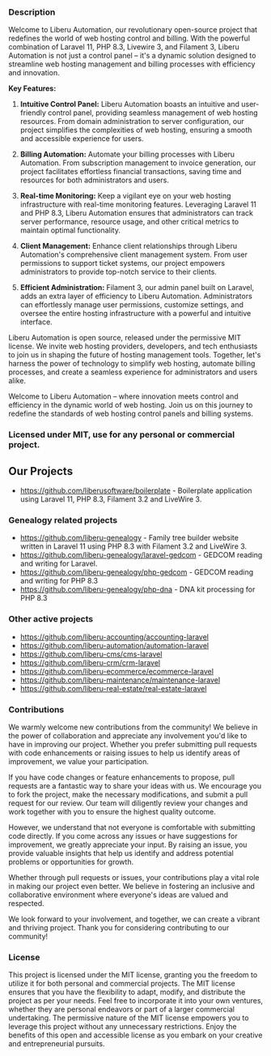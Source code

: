 ### Description
Welcome to Liberu Automation, our revolutionary open-source project that redefines the world of web hosting control and billing. With the powerful combination of Laravel 11, PHP 8.3, Livewire 3, and Filament 3, Liberu Automation is not just a control panel – it's a dynamic solution designed to streamline web hosting management and billing processes with efficiency and innovation.

**Key Features:**

1. **Intuitive Control Panel:** Liberu Automation boasts an intuitive and user-friendly control panel, providing seamless management of web hosting resources. From domain administration to server configuration, our project simplifies the complexities of web hosting, ensuring a smooth and accessible experience for users.

2. **Billing Automation:** Automate your billing processes with Liberu Automation. From subscription management to invoice generation, our project facilitates effortless financial transactions, saving time and resources for both administrators and users.

3. **Real-time Monitoring:** Keep a vigilant eye on your web hosting infrastructure with real-time monitoring features. Leveraging Laravel 11 and PHP 8.3, Liberu Automation ensures that administrators can track server performance, resource usage, and other critical metrics to maintain optimal functionality.

4. **Client Management:** Enhance client relationships through Liberu Automation's comprehensive client management system. From user permissions to support ticket systems, our project empowers administrators to provide top-notch service to their clients.

5. **Efficient Administration:** Filament 3, our admin panel built on Laravel, adds an extra layer of efficiency to Liberu Automation. Administrators can effortlessly manage user permissions, customize settings, and oversee the entire hosting infrastructure with a powerful and intuitive interface.

Liberu Automation is open source, released under the permissive MIT license. We invite web hosting providers, developers, and tech enthusiasts to join us in shaping the future of hosting management tools. Together, let's harness the power of technology to simplify web hosting, automate billing processes, and create a seamless experience for administrators and users alike.

Welcome to Liberu Automation – where innovation meets control and efficiency in the dynamic world of web hosting. Join us on this journey to redefine the standards of web hosting control panels and billing systems.

### Licensed under MIT, use for any personal or commercial project.

## Our Projects

* https://github.com/liberusoftware/boilerplate - Boilerplate application using Laravel 11, PHP 8.3, Filament 3.2 and LiveWire 3.

### Genealogy related projects
* https://github.com/liberu-genealogy - Family tree builder website written in Laravel 11 using PHP 8.3 with Filament 3.2 and LiveWire 3.
* https://github.com/liberu-genealogy/laravel-gedcom - GEDCOM reading and writing for Laravel.
* https://github.com/liberu-genealogy/php-gedcom - GEDCOM reading and writing for PHP 8.3
* https://github.com/liberu-genealogy/php-dna - DNA kit processing for PHP 8.3

### Other active projects
* https://github.com/liberu-accounting/accounting-laravel
* https://github.com/liberu-automation/automation-laravel
* https://github.com/liberu-cms/cms-laravel
* https://github.com/liberu-crm/crm-laravel
* https://github.com/liberu-ecommerce/ecommerce-laravel
* https://github.com/liberu-maintenance/maintenance-laravel
* https://github.com/liberu-real-estate/real-estate-laravel

### Contributions

We warmly welcome new contributions from the community! We believe in the power of collaboration and appreciate any involvement you'd like to have in improving our project. Whether you prefer submitting pull requests with code enhancements or raising issues to help us identify areas of improvement, we value your participation.

If you have code changes or feature enhancements to propose, pull requests are a fantastic way to share your ideas with us. We encourage you to fork the project, make the necessary modifications, and submit a pull request for our review. Our team will diligently review your changes and work together with you to ensure the highest quality outcome.

However, we understand that not everyone is comfortable with submitting code directly. If you come across any issues or have suggestions for improvement, we greatly appreciate your input. By raising an issue, you provide valuable insights that help us identify and address potential problems or opportunities for growth.

Whether through pull requests or issues, your contributions play a vital role in making our project even better. We believe in fostering an inclusive and collaborative environment where everyone's ideas are valued and respected.

We look forward to your involvement, and together, we can create a vibrant and thriving project. Thank you for considering contributing to our community!
<!--/h-->

### License

This project is licensed under the MIT license, granting you the freedom to utilize it for both personal and commercial projects. The MIT license ensures that you have the flexibility to adapt, modify, and distribute the project as per your needs. Feel free to incorporate it into your own ventures, whether they are personal endeavors or part of a larger commercial undertaking. The permissive nature of the MIT license empowers you to leverage this project without any unnecessary restrictions. Enjoy the benefits of this open and accessible license as you embark on your creative and entrepreneurial pursuits.
<!--/h-->
